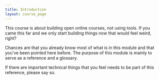 ```yaml
---
title: Introduction
layout: course_page
---
```


This course is about building open online courses, not using tools. If you came this far and we only start building things now that would feel weird, right?

Chances are that you already know most of what is in this module and that you've been pointed here before. The purpose of this module is mainly to serve as a reference and a glossary.

If there are important technical things that you feel needs to be part of this reference, please say so. 
